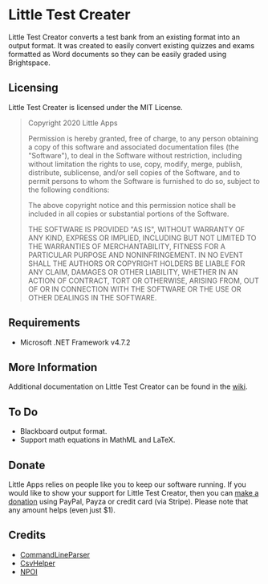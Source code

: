 # Little Test Creater
Little Test Creator converts a test bank from an existing format into an output format. It was created to easily convert existing quizzes and exams formatted as Word documents so they can be easily graded using Brightspace.

## Licensing
Little Test Creater is licensed under the MIT License.

 > Copyright 2020 Little Apps
 > 
 > Permission is hereby granted, free of charge, to any person obtaining a copy of this software and associated documentation files (the "Software"), to deal in the Software without restriction, including without limitation the rights to use, copy, modify, merge, publish, distribute, sublicense, and/or sell copies of the Software, and to permit persons to whom the Software is furnished to do so, subject to the following conditions:
 > 
 > The above copyright notice and this permission notice shall be included in all copies or substantial portions of the Software.
 > 
 > THE SOFTWARE IS PROVIDED "AS IS", WITHOUT WARRANTY OF ANY KIND, EXPRESS OR IMPLIED, INCLUDING BUT NOT LIMITED TO THE WARRANTIES OF MERCHANTABILITY, FITNESS FOR A PARTICULAR PURPOSE AND NONINFRINGEMENT. IN NO EVENT SHALL THE AUTHORS OR COPYRIGHT HOLDERS BE LIABLE FOR ANY CLAIM, DAMAGES OR OTHER LIABILITY, WHETHER IN AN ACTION OF CONTRACT, TORT OR OTHERWISE, ARISING FROM, OUT OF OR IN CONNECTION WITH THE SOFTWARE OR THE USE OR OTHER DEALINGS IN THE SOFTWARE.

## Requirements

 * Microsoft .NET Framework v4.7.2

## More Information

Additional documentation on Little Test Creator can be found in the [wiki](https://github.com/little-apps/LittleTestCreator/wiki).

## To Do

 * Blackboard output format.
 * Support math equations in MathML and LaTeX.
 
## Donate

Little Apps relies on people like you to keep our software running. If you would like to show your support for Little Test Creator, then you can [make a donation](https://www.little-apps.com/?donate) using PayPal, Payza or credit card (via Stripe). Please note that any amount helps (even just $1).

## Credits
 * [CommandLineParser](https://github.com/commandlineparser/commandline)
 * [CsvHelper](https://joshclose.github.io/CsvHelper/)
 * [NPOI](https://github.com/nissl-lab/npoi)
